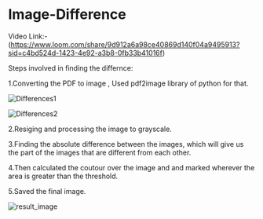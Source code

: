 # Image-Difference

Video Link:- (https://www.loom.com/share/9d912a6a98ce40869d140f04a9495913?sid=c4bd524d-1423-4e92-a3b8-0fb33b41016f)


Steps involved in finding the differnce:

1.Converting the PDF to image , Used pdf2image library of python for that.

![Differences1](https://github.com/Utkarsh-Shivhare/Image-Difference/assets/109977467/b0ce2cd5-f8af-476a-8e85-bd9d691491ec)

![Differences2](https://github.com/Utkarsh-Shivhare/Image-Difference/assets/109977467/c733e5cd-3d06-49e6-8718-3fa5fb32d866)

2.Resiging and processing the image to grayscale.

3.Finding the absolute difference between the images, which will give us the part of the images that are different from each other.

4.Then calculated the coutour over the image and and marked wherever the area is greater than the threshold.

5.Saved the final image.

![result_image](https://github.com/Utkarsh-Shivhare/Image-Difference/assets/109977467/9023d8d2-af0a-43a6-9415-31f671823eec)


